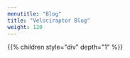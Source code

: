```yaml
---
menutitle: "Blog"
title: "Velociraptor Blog"
weight: 120
---
```


{{% children style="div" depth="1" %}}
